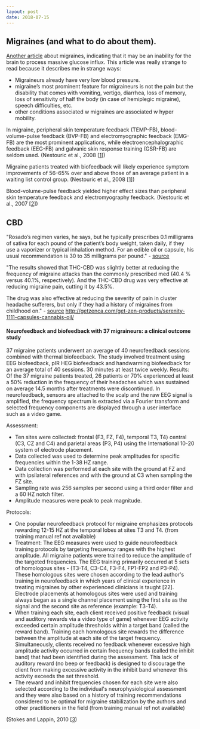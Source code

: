 ```yaml
---
layout: post
date: 2018-07-15
---
```


## Migraines (and what to do about them).

[Another article](https://www.hormonesmatter.com/migraine-all-wrong/) about migraines, indicating that it may be an inability for the brain to process massive glucose influx. This article was really strange to read because it describes me in strange ways:
- Migraineurs already have very low blood pressure. 
- migraine’s most prominent feature for migraineurs is not the pain but the disability that comes with vomiting, vertigo, diarrhea, loss of memory, loss of sensitivity of half the body (in case of hemiplegic migraine), speech difficulties, etc.
- other conditions associated w migraines are associated w hyper mobility.

In migraine, peripheral skin temperature feedback (TEMP-FB), blood-volume-pulse feedback (BVP-FB) and electromyographic feedback (EMG-FB) are the most prominent applications, while electroencephalographic feedback (EEG-FB) and galvanic skin response training (GSR-FB) are seldom used. (Nestouric et al., 2008 [[1]])

Migraine patients treated with biofeedback will likely experience symptom improvements of 56–65% over and above those of an average patient in a waiting list control group. (Nestouric et al., 2008 [[1]])

Blood-volume-pulse feedback yielded higher effect sizes than peripheral skin temperature feedback and electromyography feedback. (Nestouric et al., 2007 [[2]])

## CBD
"Rosado’s regimen varies, he says, but he typically prescribes 0.1 milligrams of sativa for each pound of the patient’s body weight, taken daily, if they use a vaporizer or typical inhalation method. For an edible oil or capsule, his usual recommendation is 30 to 35 milligrams per pound." - [source](https://tonic.vice.com/en_us/article/j5a4by/everything-you-need-to-know-about-using-weed-for-headaches)

"The results showed that THC-CBD was slightly better at reducing the frequency of migraine attacks than the commonly prescribed med (40.4 % versus 40.1%, respectively). And the THC-CBD drug was very effective at reducing migraine pain, cutting it by 43.5%.

The drug was also effective at reducing the severity of pain in cluster headache sufferers, but only if they had a history of migraines from childhood on." - [source](https://www.forbes.com/sites/daviddisalvo/2017/06/29/marijuana-treats-migraine-pain-better-than-prescription-medication-study-finds/#3f8282d53700)
http://getzenca.com/get-zen-products/serenity-1111-capsules-cannabis-oil/

#### Neurofeedback and biofeedback with 37 migraineurs: a clinical outcome study

37 migraine patients underwent an average of 40 neurofeedback sessions combined with thermal biofeedback. The study involved treatment using EEG biofeedback, pIR HEG biofeedback and handwarming biofeedback for an average total of 40 sessions. 30 minutes at least twice weekly. Results: Of the 37 migraine patients treated, 26 patients or 70% experienced at least a 50% reduction in the frequency of their headaches which was sustained on average 14.5 months after treatments were discontinued. In neurofeedback, sensors are attached to the scalp and the raw EEG signal is amplified, the frequency spectrum is extracted via a Fourier transform and selected frequency components are displayed through a user interface such as a video game.

Assessment:
- Ten sites were collected: frontal (F3, FZ, F4), temporal T3, T4) central (C3, CZ and C4) and parietal areas (P3, P4) using the International 10-20 system of electrode placement.
- Data collected was used to determine peak amplitudes for specific frequencies within the 1-38 HZ range. 
- Data collection was performed at each site with the ground at FZ and with ipsilateral references and with the ground at C3 when sampling the FZ site. 
- Sampling rate was 256 samples per second using a third order filter and a 60 HZ notch filter. 
- Amplitude measures were peak to peak magnitude.

Protocols:
- One popular neurofeedback protocol for migraine emphasizes protocols rewarding 12-15 HZ at the temporal lobes at sites T3 and T4. (from training manual ref not available)
- Treatment: The EEG measures were used to guide neurofeedback training protocols by targeting frequency ranges with the highest amplitude. All migraine patients were trained to reduce the amplitude of the targeted frequencies. The EEG training primarily occurred at 5 sets of homologous sites - (T3-T4, C3-C4, F3-F4, FP1-FP2 and P3-P4). These homologous sites were chosen according to the lead author's training in neurofeedback in which years of clinical experience in treating migraines by other experienced clinicians is taught [22]. Electrode placements at homologous sites were used and training always began as a single channel placement using the first site as the signal and the second site as reference (example: T3-T4).
- When training each site, each client received positive feedback (visual and auditory rewards via a video type of game) whenever EEG activity exceeded certain amplitude thresholds within a target band (called the reward band). Training each homologous site rewards the difference between the amplitude at each site of the target frequency. Simultaneously, clients received no feedback whenever excessive high amplitude activity occurred in certain frequency bands (called the inhibit band) that had been identified during the assessment. This lack of auditory reward (no beep or feedback) is designed to discourage the client from making excessive activity in the inhibit band whenever this activity exceeds the set threshold.
- The reward and inhibit frequencies chosen for each site were also selected according to the individual's neurophysiological assessment and they were also based on a history of training recommendations considered to be optimal for migraine stabilization by the authors and other practitioners in the field (from training manual ref not available)

(Stokes and Lappin, 2010 [[3])


[1]:https://link.springer.com/article/10.1007/s10484-008-9060-3
[2]:https://www.ncbi.nlm.nih.gov/pubmed/17084028
[3]:https://behavioralandbrainfunctions.biomedcentral.com/articles/10.1186/1744-9081-6-9
